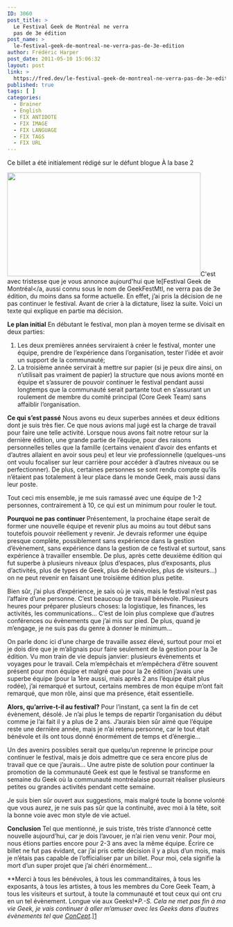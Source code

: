 ```yaml
---
ID: 3060
post_title: >
  Le Festival Geek de Montréal ne verra
  pas de 3e édition
post_name: >
  le-festival-geek-de-montreal-ne-verra-pas-de-3e-edition
author: Frédéric Harper
post_date: 2011-05-10 15:06:32
layout: post
link: >
  https://fred.dev/le-festival-geek-de-montreal-ne-verra-pas-de-3e-edition/
published: true
tags: [ ]
categories:
  - Brainer
  - English
  - FIX ANTIDOTE
  - FIX IMAGE
  - FIX LANGUAGE
  - FIX TAGS
  - FIX URL
---
```

<div id="deadblog">
  Ce billet a été initialement rédigé sur le défunt blogue À la base 2
</div>

<img title="logo_geekfestmtl2011_rgb_medium.png" src="http://fred.dev/wp-content/uploads/2011/05/logo_geekfestmtl2011_rgb_medium1.png" alt="" width="446" height="239" />C'est avec tristesse que je vous annonce aujourd'hui que le[Festival Geek de Montréal</a, aussi connu sous le nom de GeekFestMtl, ne verra pas de 3e édition, du moins dans sa forme actuelle.
En effet, j’ai pris la décision de ne pas continuer le festival. Avant de crier à la dictature, lisez la suite. Voici un texte qui explique en partie ma décision.

**Le plan initial**
En débutant le festival, mon plan à moyen terme se divisait en deux parties:

1.  <div>
      Les deux premières années serviraient à créer le festival, monter une équipe, prendre de l’expérience dans l’organisation, tester l’idée et avoir un support de la communauté;
    </div>

2.  <div>
      La troisième année servirait à mettre sur papier (si je peux dire ainsi, on n’utilisait pas vraiment de papier) la structure que nous avions monté en équipe et s’assurer de pouvoir continuer le festival pendant aussi longtemps que la communauté serait partante tout en s’assurant un roulement de membre du comité principal (Core Geek Team) sans affaiblir l’organisation.
    </div>

**Ce qui s’est passé**
Nous avons eu deux superbes années et deux éditions dont je suis très fier. Ce que nous avions mal jugé est la charge de travail pour faire une telle activité. Lorsque nous avons fait notre retour sur la dernière édition, une grande partie de l’équipe, pour des raisons personnelles telles que la famille (certains venaient d’avoir des enfants et d’autres allaient en avoir sous peu) et leur vie professionnelle (quelques-uns ont voulu focaliser sur leur carrière pour accéder à d’autres niveaux ou se perfectionner). De plus, certaines personnes se sont rendu compte qu’ils n’étaient pas totalement à leur place dans le monde Geek, mais aussi dans leur poste.

Tout ceci mis ensemble, je me suis ramassé avec une équipe de 1-2 personnes, contrairement à 10, ce qui est un minimum pour rouler le tout.

**Pourquoi ne pas continuer**
Présentement, la prochaine étape serait de former une nouvelle équipe et revenir plus au moins au tout début sans toutefois pouvoir réellement y revenir. Je devrais reformer une équipe presque complète, possiblement sans expérience dans la gestion d’évènement, sans expérience dans la gestion de ce festival et surtout, sans expérience à travailler ensemble. De plus, après cette deuxième édition qui fut superbe à plusieurs niveaux (plus d’espaces, plus d’exposants, plus d’activités, plus de types de Geek, plus de bénévoles, plus de visiteurs…) on ne peut revenir en faisant une troisième édition plus petite.

Bien sûr, j’ai plus d’expérience, je sais où je vais, mais le festival n’est pas l’affaire d’une personne. C’est beaucoup de travail bénévole. Plusieurs heures pour préparer plusieurs choses: la logistique, les finances, les activités, les communications… C’est de loin plus complexe que d’autres conférences ou évènements que j’ai mis sur pied. De plus, quand je m’engage, je ne suis pas du genre à donner le minimum…

On parle donc ici d’une charge de travaille assez élevé, surtout pour moi et je dois dire que je m’alignais pour faire seulement de la gestion pour la 3e édition. Vu mon train de vie depuis janvier: plusieurs évènements et voyages pour le travail. Cela m’empêchais et m’empêchera d’être souvent présent pour mon équipe et malgré que pour la 2e édition j’avais une superbe équipe (pour la 1ère aussi, mais après 2 ans l’équipe était plus rodée), j’ai remarqué et surtout, certains membres de mon équipe m’ont fait remarqué, que mon rôle, ainsi que ma présence, était essentielle.

**Alors, qu’arrive-t-il au festival?**
Pour l’instant, ça sent la fin de cet évènement, désolé. Je n’ai plus le temps de repartir l’organisation du début comme je l’ai fait il y a plus de 2 ans. J’aurais bien sûr aimé que l’équipe reste une dernière année, mais je n’ai retenu personne, car le tout était bénévole et ils ont tous donné énormément de temps et d’énergie…

Un des avenirs possibles serait que quelqu’un reprenne le principe pour continuer le festival, mais je dois admettre que ce sera encore plus de travail que ce que j’aurais… Une autre piste de solution pour continuer la promotion de la communauté Geek est que le festival se transforme en semaine du Geek où la communauté montréalaise pourrait réaliser plusieurs petites ou grandes activités pendant cette semaine.

Je suis bien sûr ouvert aux suggestions, mais malgré toute la bonne volonté que vous aurez, je ne suis pas sûr que la continuité, avec moi à la tête, soit la bonne voie avec mon style de vie actuel.

**Conclusion**
Tel que mentionné, je suis triste, très triste d’annoncé cette nouvelle aujourd’hui, car je dois l’avouer, je n’ai rien venu venir. Pour moi, nous étions parties encore pour 2-3 ans avec la même équipe. Écrire ce billet ne fut pas évidant, car j’ai pris cette décision il y a plus d’un mois, mais je n’étais pas capable de l’officialiser par un billet. Pour moi, cela signifie la mort d’un super projet que j’ai chéri énormément…

**Merci à tous les bénévoles, à tous les commanditaires, à tous les exposants, à tous les artistes, à tous les membres du Core Geek Team, à tous les visiteurs et surtout, à toute la communauté et tout ceux qui ont cru en un tel évènement. Longue vie aux Geeks!***P.-S. Cela ne met pas fin à ma vie Geek, je vais continuer à aller m’amuser avec les Geeks dans d’autres évènements tel que <a href="https://www.conceptsff.ca/" target="_blank" rel="noopener noreferrer">Con*Cept</a>.*][1]

 [1]: https://geekfestmtl.com